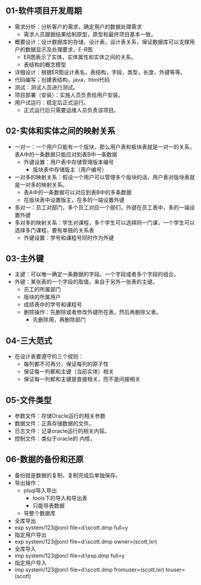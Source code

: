 ## 01-软件项目开发周期

+ 需求分析：分析客户的需求，确定用户的数据处理需求
  + 需求人员跟据结果绘制原型，原型和最终项目基本一致。
+ 概要设计：设计数据库的存储，设计表，设计表关系，保证数据库可以支撑用户的数据显示及处理要求，E-R图
  + ER图表示了实体，实体属性和实体之间的关系。
  + 表结构的概念模型
+ 详细设计：根据ER图设计表名，表结构，字段，类型，长度，外键等等。
+ 代码编写；创建表结构，java，html代码
+ 测试：测试人员进行测试。
+ 项目部署（安装）：实施人员负责给用户安装。
+ 用户试运行：稳定后正式运行。
  + 正式运行后只需要运维人员负责该项目。

## 02-实体和实体之间的映射关系

+ 一对一：一个用户只能有一个版块，那么用户表和板块表就是一对一的关系，表A中的一条数据只能应对到表B中一条数据
  + 外键设置：用户表中存储管理版本编号
    + 版块表中存储版主（用户编号）
+ 一对多的映射关系：假设一个用户可以管理多个版块的话，用户表对版块表就是一对多的映射关系。
  + 表A中的一条数据可以对应到表B中的多条数据
  + 在版块表中设置版主，在多的一端设置外键
+ 多对一：员工对部门，多个员工对应一个部们，外键在员工表中，多的一端设置外键
+ 多对多的映射关系：学生对课程，多个学生可以选择同一门课，一个学生可以选择多门课程，要有单独的关系表
  + 外键设置：学号和课程号同时作为外键

## 03-主外键

+ 主键：可以唯一确定一条数据的字段。一个字段或者多个字段的组合。
+ 外键：某张表的一个字段的取值，来自于另外一张表的主键。
  + 员工的所属部门
  + 版块的所属用户
  + 成绩表中的学号和课程号
  + 删除操作：先删除或者修改外键所在表，然后再删除父表。
    + 先删除用，再删除部门

## 04-三大范式

+ 在设计表要遵守的三个规则：
  + 每列都不可再分，保证每列的原子性
  + 保证每一列都和主键（当前实体）相关
  + 保证每一列都和主键是直接相关，而不是间接相关

## 05-文件类型

+ 参数文件：存储Oracle运行的相关参数
+ 数据文件：正真存储数据的文件。
+ 日志文件：记录oracle运行的相关内容。
+ 控制文件：类似于oracle的 内核，

## 06-数据的备份和还原

+ 备份就是数据的复制，复制完成后单独保存。
+ 导出操作：
  + plsql导入导出
    + tools下的导入和导出表
    + 只能导表数据
  + 导整个数据库
+ 全库导出
+ exp system/123@orcl file=d:\scott.dmp full=y
+ 指定用户导出
+ exp system/123@orcl file=d:\scott.dmp owner=(scott,lxr)
+ 全库导入
+ imp system/123@orcl file=d:\exp.dmp full=y
+ 指定用户导入
+ imp system/123@orcl file=d:\scott.dmp fromuser=(scott,lxr) touser=(scott)